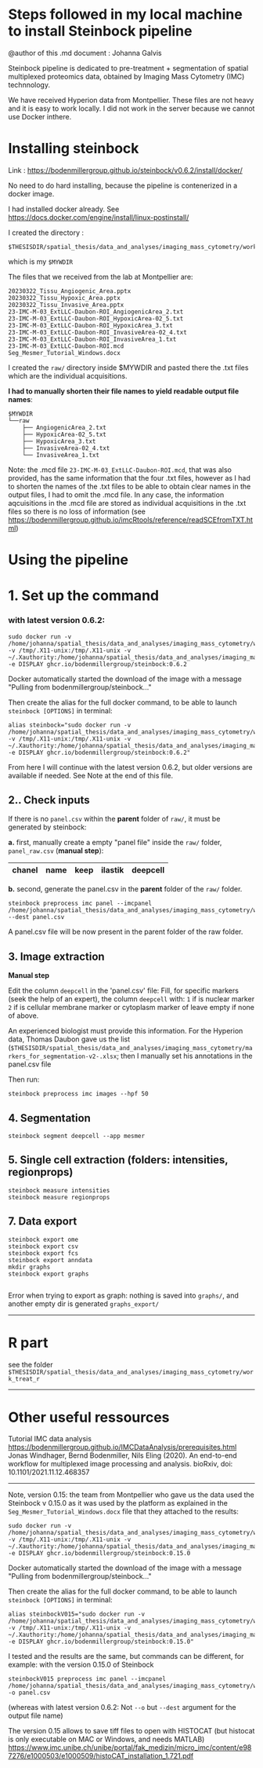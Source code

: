 # Steps followed in my local machine to install Steinbock pipeline



@author of this .md document : Johanna Galvis


Steinbock pipeline is dedicated to pre-treatment + segmentation of spatial multiplexed proteomics data, obtained by Imaging Mass Cytometry (IMC) technnology.

We have received Hyperion data from Montpellier. These files are not heavy and it is easy to work locally. I did not work in the server because we cannot use Docker inthere. 


# Installing steinbock

Link :   https://bodenmillergroup.github.io/steinbock/v0.6.2/install/docker/

No need to do hard installing, because the pipeline is contenerized in a docker image.

I had installed docker already. See https://docs.docker.com/engine/install/linux-postinstall/

I created the  directory :
```
$THESISDIR/spatial_thesis/data_and_analyses/imaging_mass_cytometry/work_steinbock/
```
which is my `$MYWDIR`

The files that we received from the lab at Montpellier are:
```
20230322_Tissu_Angiogenic_Area.pptx
20230322_Tissu_Hypoxic_Area.pptx
20230322_Tissu_Invasive_Area.pptx
23-IMC-M-03_ExtLLC-Daubon-ROI_AngiogenicArea_2.txt
23-IMC-M-03_ExtLLC-Daubon-ROI_HypoxicArea-02_5.txt
23-IMC-M-03_ExtLLC-Daubon-ROI_HypoxicArea_3.txt
23-IMC-M-03_ExtLLC-Daubon-ROI_InvasiveArea-02_4.txt
23-IMC-M-03_ExtLLC-Daubon-ROI_InvasiveArea_1.txt
23-IMC-M-03_ExtLLC-Daubon-ROI.mcd
Seg_Mesmer_Tutorial_Windows.docx
```


I created the  `raw/` directory inside $MYWDIR and pasted there the .txt files which are the individual acquisitions. 

**I had to manually shorten their file names to yield readable output file names**: 

```
$MYWDIR
└──raw
	├── AngiogenicArea_2.txt
	├── HypoxicArea-02_5.txt
	├── HypoxicArea_3.txt
	├── InvasiveArea-02_4.txt
	└── InvasiveArea_1.txt

```
Note: the .mcd file `23-IMC-M-03_ExtLLC-Daubon-ROI.mcd`, that was also provided, has the same information that the four .txt files, however as I had to shorten the names of the .txt files to be able to obtain clear names in the output files, I had to omit the .mcd file. In any case, the information aqcuisitions in the .mcd file are stored as individual acquisitions in the .txt files so there is no loss of information (see https://bodenmillergroup.github.io/imcRtools/reference/readSCEfromTXT.html)

# Using the pipeline


# 1. Set up the command



###  with latest version 0.6.2: 


```
sudo docker run -v /home/johanna/spatial_thesis/data_and_analyses/imaging_mass_cytometry/work_steinbock:/data -v /tmp/.X11-unix:/tmp/.X11-unix -v ~/.Xauthority:/home/johanna/spatial_thesis/data_and_analyses/imaging_mass_cytometry/work_steinbock/.Xauthority:ro -e DISPLAY ghcr.io/bodenmillergroup/steinbock:0.6.2

```

Docker automatically started the download of the image with a message "Pulling from bodenmillergroup/steinbock..."

Then create the alias for the full docker command, to be able to launch `steinbock [OPTIONS]` in terminal:

```
alias steinbock="sudo docker run -v /home/johanna/spatial_thesis/data_and_analyses/imaging_mass_cytometry/work_steinbock:/data -v /tmp/.X11-unix:/tmp/.X11-unix -v ~/.Xauthority:/home/johanna/spatial_thesis/data_and_analyses/imaging_mass_cytometry/work_steinbock/.Xauthority:ro -e DISPLAY ghcr.io/bodenmillergroup/steinbock:0.6.2"

```

From here I will continue with the latest version 0.6.2, but older versions are available if needed. See Note at the end of this file.



## 2.. Check inputs

If there is no `panel.csv` within the **parent** folder of `raw/`, it must be generated by steinbock: 

**a.** first, manually create a empty "panel file" inside the `raw/` folder, `panel_raw.csv` (**manual step**):


| chanel | name | keep | ilastik | deepcell |
|--------|------|------|---------|----------|



**b.** second, generate the panel.csv in the **parent** folder of the `raw/` folder.


```
steinbock preprocess imc panel --imcpanel /home/johanna/spatial_thesis/data_and_analyses/imaging_mass_cytometry/work_steinbock/raw/panel_raw.csv --dest panel.csv
```

A panel.csv file will be now present in the parent folder of the raw folder.


## 3. Image extraction

**Manual step**

Edit the column `deepcell` in the 'panel.csv' file:
Fill, for specific markers (seek the help of an expert), the column `deepcell` with:
 `1` if is nuclear marker
 `2` if is cellular membrane marker or cytoplasm marker
 of leave empty if none of above.
 
An experienced  biologist  must provide this information. For the Hyperion data, Thomas Daubon gave us the list (`$THESISDIR/spatial_thesis/data_and_analyses/imaging_mass_cytometry/markers_for_segmentation-v2-.xlsx`;  then I manually set his annotations in the panel.csv file
 
Then run:

```
steinbock preprocess imc images --hpf 50 
```

## 4. Segmentation

```
steinbock segment deepcell --app mesmer
```

## 5. Single cell extraction (folders: intensities, regionprops)

```
steinbock measure intensities
steinbock measure regionprops
```

## 7. Data export

```
steinbock export ome
steinbock export csv
steinbock export fcs
steinbock export anndata
mkdir graphs
steinbock export graphs


```
Error when trying to export as graph: 
nothing is  saved into `graphs/`, and another empty dir is generated `graphs_export/`


-------------
# R part

see the folder
`$THESISDIR/spatial_thesis/data_and_analyses/imaging_mass_cytometry/work_treat_r`
   
------------------------------
# Other useful ressources


Tutorial IMC data analysis
https://bodenmillergroup.github.io/IMCDataAnalysis/prerequisites.html
Jonas Windhager, Bernd Bodenmiller, Nils Eling (2020). An end-to-end workflow for multiplexed image processing and analysis. 
    bioRxiv, doi: 10.1101/2021.11.12.468357


-----------------------
Note, version 0.15: the team from Montpellier who gave us the data used the Steinbock v 0.15.0 as it was used by the platform as explained in the `Seg_Mesmer_Tutorial_Windows.docx`  file that they attached to the results:


```
sudo docker run -v /home/johanna/spatial_thesis/data_and_analyses/imaging_mass_cytometry/work_steinbock:/data -v /tmp/.X11-unix:/tmp/.X11-unix -v ~/.Xauthority:/home/johanna/spatial_thesis/data_and_analyses/imaging_mass_cytometry/work_steinbock/.Xauthority:ro -e DISPLAY ghcr.io/bodenmillergroup/steinbock:0.15.0

```

Docker automatically started the download of the image with a message "Pulling from bodenmillergroup/steinbock..."

Then create the alias for the full docker command, to be able to launch `steinbock [OPTIONS]` in terminal:

```
alias steinbockV015="sudo docker run -v /home/johanna/spatial_thesis/data_and_analyses/imaging_mass_cytometry/work_steinbock:/data -v /tmp/.X11-unix:/tmp/.X11-unix -v ~/.Xauthority:/home/johanna/spatial_thesis/data_and_analyses/imaging_mass_cytometry/work_steinbock/.Xauthority:ro -e DISPLAY ghcr.io/bodenmillergroup/steinbock:0.15.0"

```
I tested and the results are the same, but commands can be different, for example:
with the version   0.15.0 of Steinbock

```
steinbockV015 preprocess imc panel --imcpanel /home/johanna/spatial_thesis/data_and_analyses/imaging_mass_cytometry/work_steinbock/raw/panel_raw.csv -o panel.csv
```
(whereas with latest version 0.6.2:   Not `--o` but `--dest` argument for the output file name)

The version 0.15 allows to save tiff files to open with HISTOCAT (but histocat is only executable on MAC or Windows, and needs MATLAB) https://www.imc.unibe.ch/unibe/portal/fak_medizin/micro_imc/content/e987276/e1000503/e1000509/histoCAT_installation_1.721.pdf
